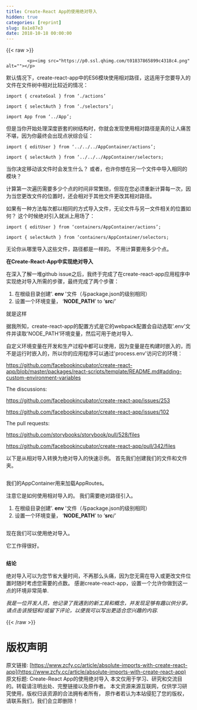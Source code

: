 ```yaml
---
title: Create-React App的使用绝对导入
hidden: true
categories: [reprint]
slug: 8a1e87e3
date: 2018-10-18 00:00:00
---
```


{{< raw >}}

            <p><img src="https://p0.ssl.qhimg.com/t01837865899c4318c4.png" alt=""></p>
<p>默认情况下，create-react-app中的ES6模块使用相对路径，这适用于您要导入的文件在文件树中相对比较近的情况：</p>
<pre><code class="hljs capnproto"><span class="hljs-keyword">import</span> { createGoal } <span class="hljs-keyword">from</span> ‘./actions’
</code></pre><pre><code class="hljs actionscript"><span class="hljs-meta"><span class="hljs-meta-keyword">import</span> { selectAuth } from ‘./selectors’;</span>
</code></pre><pre><code class="hljs clean"><span class="hljs-keyword">import</span> App <span class="hljs-keyword">from</span> ‘../App’;
</code></pre><p>但是当你开始处理深度嵌套的树结构时，你就会发现使用相对路径是真的让人痛苦不堪，因为你最终会出现点状综合征：</p>
<pre><code class="hljs clean"><span class="hljs-keyword">import</span> { editUser } <span class="hljs-keyword">from</span> ‘../../../AppContainer/actions’;
</code></pre><pre><code class="hljs clean"><span class="hljs-keyword">import</span> { selectAuth } <span class="hljs-keyword">from</span> ‘../../../AppContainer/selectors;
</code></pre><p>当你决定移动该文件时会发生什么？ 或者，也许你想在另一个文件中导入相同的模块？</p>
<p>计算第一次遍历需要多少个点的时间非常繁琐，但现在您必须重新计算每一次，因为当您更改文件的位置时，还会相对于其他文件更改其相对路径。</p>
<p>如果有一种方法每次都以相同的方式导入文件，无论文件与另一文件相关的位置如何？ 这个时候绝对引入就派上用场了：</p>
<pre><code class="hljs gradle"><span class="hljs-keyword">import</span> { editUser } <span class="hljs-keyword">from</span> ‘containers<span class="hljs-regexp">/AppContainer/</span>actions’;
</code></pre><pre><code class="hljs gradle"><span class="hljs-keyword">import</span> { selectAuth } <span class="hljs-keyword">from</span> ‘containers<span class="hljs-regexp">/AppContainer/</span>selectors;
</code></pre><p>无论你从哪里导入这些文件，路径都是一样的。 不用计算要用多少个点。</p>
<p><strong>在Create-React-App中实现绝对导入</strong></p>
<p>在深入了解一堆github issue之后，我终于完成了在create-react-app应用程序中实现绝对导入所需的步骤，最终完成了两个步骤：</p>
<ol>
<li>在根级目录创建'.<strong> env </strong>'文件（与package.json的级别相同）</li>
<li>设置一个环境变量， ‘<strong>NODE_PATH</strong>’ to ‘<strong>src</strong>/’</li>
</ol>
<p>就是这样</p>
<p>据我所知，create-react-app的配置方式是它的webpack配置会自动选取'.env'文件并读取'NODE_PATH'环境变量，然后可用于绝对导入.</p>
<p>自定义环境变量在开发和生产过程中都可以使用，因为变量是在构建时嵌入的，而不是运行时嵌入的，所以你的应用程序可以通过'process.env'访问它的环境：</p>
<p><a href="https://github.com/facebookincubator/create-react-app/blob/master/packages/react-scripts/template/README.md#adding-custom-environment-variables">https://github.com/facebookincubator/create-react-app/blob/master/packages/react-scripts/template/README.md#adding-custom-environment-variables</a></p>
<p>The discussions:</p>
<p><a href="https://github.com/facebookincubator/create-react-app/issues/253">https://github.com/facebookincubator/create-react-app/issues/253</a></p>
<p><a href="https://github.com/facebookincubator/create-react-app/issues/102">https://github.com/facebookincubator/create-react-app/issues/102</a></p>
<p>The pull requests:</p>
<p><a href="https://github.com/storybooks/storybook/pull/528/files">https://github.com/storybooks/storybook/pull/528/files</a></p>
<p><a href="https://github.com/facebookincubator/create-react-app/pull/342/files">https://github.com/facebookincubator/create-react-app/pull/342/files</a></p>
<p>以下是从相对导入转换为绝对导入的快速示例。 首先我们创建我们的文件和文件夹。</p>
<p><img src="https://p0.ssl.qhimg.com/t01d63ed268bfaa299c.png" alt=""></p>
<p>我们的AppContainer用来加载AppRoutes。</p>
<p>注意它是如何使用相对导入的。 我们需要绝对路径引入。</p>
<ol>
<li>在根级目录创建'.<strong> env </strong>'文件（与package.json的级别相同）</li>
<li>设置一个环境变量， ‘<strong>NODE_PATH</strong>’ to ‘<strong>src</strong>/’</li>
</ol>
<p><img src="https://p0.ssl.qhimg.com/t01ea4f581bd313267d.png" alt=""></p>
<p>现在我们可以使用绝对导入。</p>
<p>它工作得很好。</p>
<p><img src="https://p0.ssl.qhimg.com/t01ebd1e70323eabfaa.png" alt=""></p>
<p><strong>结论</strong></p>
<p>绝对导入可以为您节省大量时间，不再那么头痛，因为您无需在导入或更改文件位置时随时考虑您需要的点数。 感谢create-react-app，设置一个允许你做到这一点的环境非常简单.</p>
<p><em>我是一位开发人员，他记录了我遇到的新工具和概念，并发现足够有趣以供分享。 请点击该按钮和/或留下评论，以便我可以写出更适合您兴趣的内容.</em></p>

          
{{< /raw >}}

# 版权声明
原文链接: [https://www.zcfy.cc/article/absolute-imports-with-create-react-app](https://www.zcfy.cc/article/absolute-imports-with-create-react-app)
原文标题: Create-React App的使用绝对导入
本文仅用于学习、研究和交流目的。转载请注明出处、完整链接以及原作者。
本文资源来源互联网，仅供学习研究使用，版权归该资源的合法拥有者所有，
原作者若认为本站侵犯了您的版权，请联系我们，我们会立即删除！
